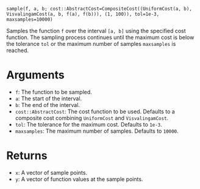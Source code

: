 ```
sample(f, a, b; cost::AbstractCost=CompositeCost((UniformCost(a, b), VisvalingamCost(a, b, f(a), f(b))), (1, 100)), tol=1e-3, maxsamples=10000)
```

Samples the function `f` over the interval `[a, b]` using the specified cost function. The sampling process continues until the maximum cost is below the tolerance `tol` or the maximum number of samples `maxsamples` is reached.

# Arguments

  * `f`: The function to be sampled.
  * `a`: The start of the interval.
  * `b`: The end of the interval.
  * `cost::AbstractCost`: The cost function to be used. Defaults to a composite cost combining `UniformCost` and `VisvalingamCost`.
  * `tol`: The tolerance for the maximum cost. Defaults to `1e-3`.
  * `maxsamples`: The maximum number of samples. Defaults to `10000`.

# Returns

  * `x`: A vector of sample points.
  * `y`: A vector of function values at the sample points.
